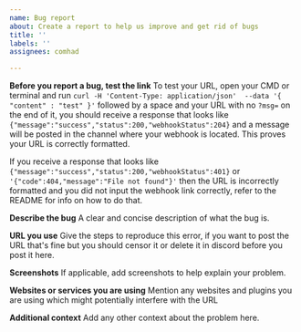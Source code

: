 ```yaml
---
name: Bug report
about: Create a report to help us improve and get rid of bugs
title: ''
labels: ''
assignees: comhad

---
```


**Before you report a bug, test the link**
To test your URL, open your CMD or terminal and run 
```curl -H 'Content-Type: application/json'  --data '{ "content" : "test" }'```
followed by a space and your URL with no `?msg=` on the end of it, you should receive a response that looks like
```{"message":"success","status":200,"webhookStatus":204}```
and a message will be posted in the channel where your webhook is located. This proves your URL is correctly formatted.

If you receive a response that looks like
```{"message":"success","status":200,"webhookStatus":401}``` or ```'{"code":404,"message":"File not found"}'```
then the URL is incorrectly formatted and you did not input the webhook link correctly, refer to the README for info on how to do that.

**Describe the bug**
A clear and concise description of what the bug is.

**URL you use**
Give the steps to reproduce this error, if you want to post the URL that's fine but you should censor it or delete it in discord before you post it here. 

**Screenshots**
If applicable, add screenshots to help explain your problem.

**Websites or services you are using**
Mention any websites and plugins you are using which might potentially interfere with the URL

**Additional context**
Add any other context about the problem here.
